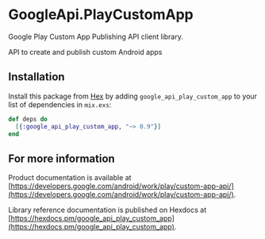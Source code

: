 # GoogleApi.PlayCustomApp

Google Play Custom App Publishing API client library.

API to create and publish custom Android apps

## Installation

Install this package from [Hex](https://hex.pm) by adding
`google_api_play_custom_app` to your list of dependencies in `mix.exs`:

```elixir
def deps do
  [{:google_api_play_custom_app, "~> 0.9"}]
end
```

## For more information

Product documentation is available at [https://developers.google.com/android/work/play/custom-app-api/](https://developers.google.com/android/work/play/custom-app-api/).

Library reference documentation is published on Hexdocs at
[https://hexdocs.pm/google_api_play_custom_app](https://hexdocs.pm/google_api_play_custom_app).
